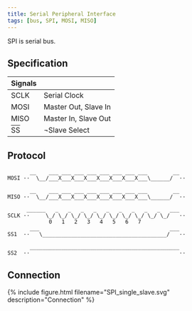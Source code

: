```yaml
---
title: Serial Peripheral Interface
tags: [bus, SPI, MOSI, MISO]
---
```


SPI is serial bus.


## Specification

| Signals | |
|------|---|
| SCLK | Serial Clock |
| MOSI | Master Out, Slave In |
| MISO | Master In, Slave Out |
| <font style="text-decoration: overline;">SS</font> | ¬Slave Select |



## Protocol

```diagram
       __    ___ ___ ___ ___ ___ ___ ___ ___        __
MOSI ··  \__/___X___X___X___X___X___X___X___\______/  ··

       __    ___ ___ ___ ___ ___ ___ ___ ___        __
MISO ··  \__/___X___X___X___X___X___X___X___\______/  ··

      ______   _   _   _   _   _   _   _   _   _   ___
SCLK ··     \_/ \_/ \_/ \_/ \_/ \_/ \_/ \_/ \_/ \_/   ··
             0   1   2   3   4   5   6   7
       ___                                         ___
SS1  ··   \_______________________________________/   ··

       _______________________________________________
SS2  ··                                               ··

```






## Connection
{% include figure.html filename="SPI_single_slave.svg" description="Connection" %}
